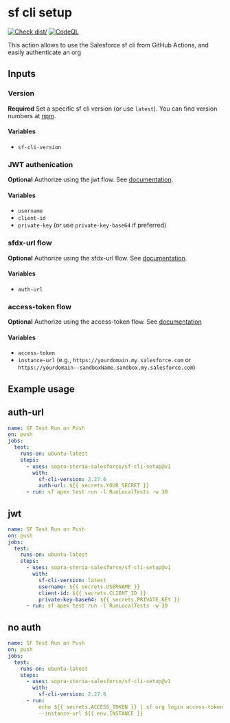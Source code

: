 # sf cli setup

[![Check dist/](https://github.com/sopra-steria-salesforce/sf-cli-setup/actions/workflows/check-dist.yml/badge.svg)](https://github.com/sopra-steria-salesforce/sf-cli-setup/actions/workflows/check-dist.yml)
[![CodeQL](https://github.com/sopra-steria-salesforce/sf-cli-setup/actions/workflows/codeql-analysis.yml/badge.svg)](https://github.com/sopra-steria-salesforce/sf-cli-setup/actions/workflows/codeql-analysis.yml)

This action allows to use the Salesforce sf cli from GitHub Actions, and easily authenticate an org

## Inputs

### Version

**Required** Set a specific sf cli version (or use `latest`). You can find version numbers at
[npm](https://www.npmjs.com/package/@salesforce/cli?activeTab=versions).

#### Variables

- `sf-cli-version`

### JWT authenication

**Optional** Authorize using the jwt flow. See
[documentation](https://developer.salesforce.com/docs/atlas.en-us.sfdx_dev.meta/sfdx_dev/sfdx_dev_auth_jwt_flow.htm).

#### Variables

- `username`
- `client-id`
- `private-key` (or use `private-key-base64` if preferred)

### sfdx-url flow

**Optional** Authorize using the sfdx-url flow. See
[documentation](https://developer.salesforce.com/docs/atlas.en-us.sfdx_cli_reference.meta/sfdx_cli_reference/cli_reference_org_commands_unified.htm#cli_reference_org_login_sfdx-url_unified).

#### Variables

- `auth-url`

### access-token flow

**Optional** Authorize using the access-token flow. See
[documentation](https://developer.salesforce.com/docs/atlas.en-us.sfdx_cli_reference.meta/sfdx_cli_reference/cli_reference_org_commands_unified.htm#cli_reference_org_login_access-token_unified)

#### Variables

- `access-token`
- `instance-url` (e.g., `https://yourdomain.my.salesforce.com` or
  `https://yourdomain--sandboxName.sandbox.my.salesforce.com`)

## Example usage

## auth-url

```yaml
name: SF Test Run on Push
on: push
jobs:
  test:
    runs-on: ubuntu-latest
    steps:
      - uses: sopra-steria-salesforce/sf-cli-setup@v1
        with:
          sf-cli-version: 2.27.6
          auth-url: ${{ secrets.YOUR_SECRET }}
      - run: sf apex test run -l RunLocalTests -w 30
```

## jwt

```yaml
name: SF Test Run on Push
on: push
jobs:
  test:
    runs-on: ubuntu-latest
    steps:
      - uses: sopra-steria-salesforce/sf-cli-setup@v1
        with:
          sf-cli-version: latest
          username: ${{ secrets.USERNAME }}
          client-id: ${{ secrets.CLIENT_ID }}
          private-key-base64: ${{ secrets.PRIVATE_KEY }}
      - run: sf apex test run -l RunLocalTests -w 30
```

## no auth

```yaml
name: SF Test Run on Push
on: push
jobs:
  test:
    runs-on: ubuntu-latest
    steps:
      - uses: sopra-steria-salesforce/sf-cli-setup@v1
        with:
          sf-cli-version: 2.27.6
      - run:
          echo ${{ secrets.ACCESS_TOKEN }} | sf org login access-token --set-default-dev-hub --set-default --no-prompt
          --instance-url ${{ env.INSTANCE }}
```
